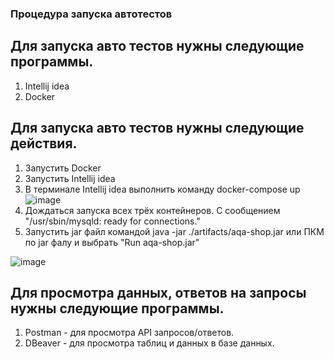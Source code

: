 ### Процедура запуска автотестов

## Для запуска авто тестов нужны следующие программы.
1. Intellij idea
1. Docker

## Для запуска авто тестов нужны следующие действия.
1. Запустить Docker
1. Запустить Intellij idea
1. В терминале Intellij idea выполнить команду docker-compose up ![image](https://github.com/Feruno/-JavaDiplomProject/assets/60847105/f40da2ec-3120-4e77-985a-d9f915107416)
1. Дождаться запуска всех трёх контейнеров. С сообщением  "/usr/sbin/mysqld: ready for connections."
1. Запустить jar файл командой java -jar ./artifacts/aqa-shop.jar или ПКМ по jar фалу и выбрать "Run aqa-shop.jar"

![image](https://github.com/Feruno/-JavaDiplomProject/assets/60847105/db112fd8-897c-4d91-98da-7bba14a5a0ce) 

## Для просмотра данных, ответов на запросы нужны следующие программы.
1. Postman - для просмотра API запросов/ответов.
1. DBeaver - для просмотра таблиц и данных в базе данных.

